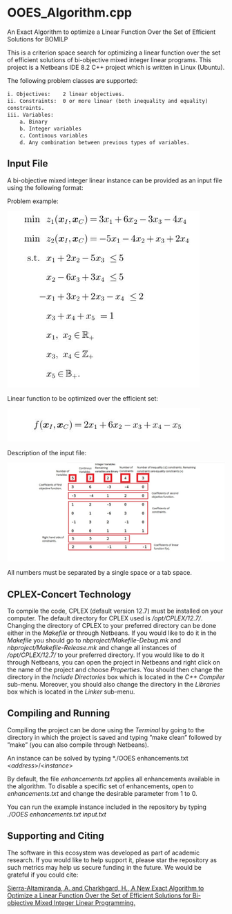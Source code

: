 # OOES_Algorithm.cpp
An Exact Algorithm to optimize a Linear Function Over the Set of Efficient Solutions for BOMILP

This is a criterion space search for optimizing a linear function over the set of efficient solutions of bi-objective mixed integer linear programs. This project is a Netbeans IDE 8.2 C++ project which is written in Linux (Ubuntu).

The following problem classes are supported:

    i. Objectives:    2 linear objectives.
    ii. Constraints:  0 or more linear (both inequality and equality) constraints.
    iii. Variables:
        a. Binary
        b. Integer variables
        c. Continous variables
        d. Any combination between previous types of variables.

## Input File
A bi-objective mixed integer linear instance can be provided as an input file using the following format:

Problem example:

![Images](/Images/Example.jpg)

Linear function to be optimized over the efficient set:

![Images](/Images/Obj_fun_example.jpg)

Description of the input file:

![Images](/Images/Input%20File.jpg)

All numbers must be separated by a single space or a tab space.

## CPLEX-Concert Technology
To compile the code, CPLEX (default version 12.7) must be installed on your computer. The default directory for CPLEX used is */opt/CPLEX/12.7/*. Changing the directory of CPLEX to your preferred directory can be done either in the *Makefile* or through Netbeans. If you would like to do it in the *Makefile* you should go to *nbproject/Makefile-Debug.mk* and *nbproject/Makefile-Release.mk* and change all instances of */opt/CPLEX/12.7/* to your preferred directory. If you would like to do it through Netbeans, you can open the project in Netbeans and right click on the name of the project and choose *Properties*. You should then change the directory in the *Include Directories* box which is located in the *C++ Compiler* sub-menu. Moreover, you should also change the directory in the *Libraries* box which is located in the *Linker* sub-menu.

## Compiling and Running
Compiling the project can be done using the *Terminal* by going to the directory in which the project is saved and typing ”make clean” followed by ”make” (you can also compile through Netbeans).

An instance can be solved by typing
*./OOES enhancements.txt <*address*>/<*instance*>

By default, the file *enhancements.txt* applies all enhancements available in the algorithm. To disable a specific set of enhancements, open to *enhancements.txt* and change the desirable parameter from 1 to 0.

You can run the example instance included in the repository by typing
*./OOES enhancements.txt input.txt*

## Supporting and Citing
The software in this ecosystem was developed as part of academic research. If you would like to help support it, please star the repository as such metrics may help us secure funding in the future. We would be grateful if you could cite:

[Sierra-Altamiranda, A. and Charkhgard, H., A New Exact Algorithm to Optimize a Linear Function Over the Set of Efficient Solutions for Bi-objective Mixed Integer Linear Programming.](http://www.optimization-online.org/DB_FILE/2017/10/6262.pdf)
